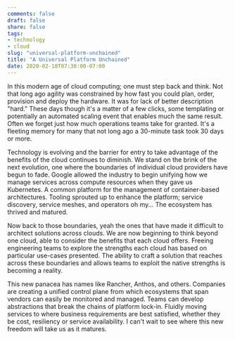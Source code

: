 ```yaml
---
comments: false
draft: false
share: false
tags:
- technology
- cloud
slug: "universal-platform-unchained"
title: "A Universal Platform Unchained"
date: 2020-02-18T07:30:00-07:00
---
```

In this modern age of cloud computing; one must step back and think. Not that long ago agility was constrained by how fast you could plan, order, provision and deploy the hardware. It was for lack of better description "hard." These days though it's a matter of a few clicks, some templating or potentially an automated scaling event that enables much the same result. Often we forget just how much operations teams take for granted. It's a fleeting memory for many that not long ago a 30-minute task took 30 days or more.

Technology is evolving and the barrier for entry to take advantage of the benefits of the cloud continues to diminish. We stand on the brink of the next evolution, one where the boundaries of individual cloud providers have begun to fade. Google allowed the industry to begin unifying how we manage services across compute resources when they gave us Kubernetes. A common platform for the management of container-based architectures. Tooling sprouted up to enhance the platform; service discovery, service meshes, and operators oh my... The ecosystem has thrived and matured.

Now back to those boundaries, yeah the ones that have made it difficult to architect solutions across clouds. We are now beginning to think beyond one cloud, able to consider the benefits that each cloud offers. Freeing engineering teams to explore the strengths each cloud has based on particular use-cases presented. The ability to craft a solution that reaches across these boundaries and allows teams to exploit the native strengths is becoming a reality.

This new panacea has names like Rancher, Anthos, and others. Companies are creating a unified control plane from which ecosystems that span vendors can easily be monitored and managed. Teams can develop abstractions that break the chains of platform lock-in. Fluidly moving services to where business requirements are best satisfied, whether they be cost, resiliency or service availability. I can't wait to see where this new freedom will take us as it matures.